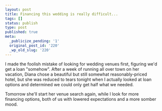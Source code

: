 ```yaml
---
layout: post
title: Financing this wedding is really difficult...
tags: []
status: publish
type: post
published: true
meta:
  _publicize_pending: '1'
  original_post_id: '220'
  _wp_old_slug: '220'
---
```

I made the foolish mistake of looking for wedding venues first, figuring we'd get a loan "somehow".  After a week of running all over town on her vacation, Diana chose a beautiful but still somewhat reasonably-priced hotel, but she was reduced to tears tonight when I actually looked at loan options and determined we could only get half what we needed.

Tomorrow she'll start her venue search again, while I look for more financing options, both of us with lowered expectations and a more somber mood.
